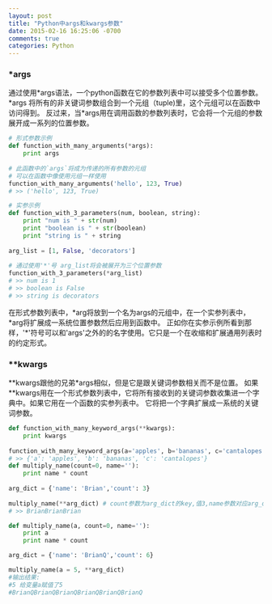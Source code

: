 ```yaml
---
layout: post
title: "Python中args和kwargs参数"
date: 2015-02-16 16:25:06 -0700
comments: true
categories: Python
---
```

### *args
通过使用\*args语法，一个python函数在它的参数列表中可以接受多个位置参数。 
\*args 将所有的非关键词参数组合到一个元组（tuple)里，这个元组可以在函数中访问得到。 
反过来，当\*args用在调用函数的参数列表时，它会将一个元组的参数展开成一系列的位置参数。

```python
# 形式参数示例
def function_with_many_arguments(*args):
    print args
 
# 此函数中的`args`将成为传递的所有参数的元组
# 可以在函数中像使用元组一样使用
function_with_many_arguments('hello', 123, True)
# >> ('hello', 123, True)
```

```python
# 实参示例
def function_with_3_parameters(num, boolean, string):
    print "num is " + str(num)
    print "boolean is " + str(boolean)
    print "string is " + string
 
arg_list = [1, False, 'decorators']
 
# 通过使用'*'号 arg_list将会被展开为三个位置参数
function_with_3_parameters(*arg_list)
# >> num is 1
# >> boolean is False
# >> string is decorators
```

在形式参数列表中，\*arg将放到一个名为args的元组中，在一个实参列表中，\*arg将扩展成一系统位置参数然后应用到函数中。
正如你在实参示例所看到那样，'*'符号可以和'args'之外的的名字使用。它只是一个在收缩和扩展通用列表时的约定形式。

### **kwargs
\*\*kwargs跟他的兄弟\*args相似，但是它是跟关键词参数相关而不是位置。
如果\*\*kwargs用在一个形式参数列表中，它将所有接收到的关键词参数收集进一个字典中。如果它用在一个函数的实参列表中。
它将把一个字典扩展成一系统的关键词参数。

```python
def function_with_many_keyword_args(**kwargs):
    print kwargs
    
function_with_many_keyword_args(a='apples', b='bananas', c='cantalopes')
# >> {'a': 'apples', 'b': 'bananas', 'c': 'cantalopes'}  
def multiply_name(count=0, name=''):
    print name * count
    
arg_dict = {'name': 'Brian','count': 3}
 
multiply_name(**arg_dict) # count参数为arg_dict的key,值3,name参数对应arg_dict的name,值为Brian
# >> BrianBrianBrian

def multiply_name(a, count=0, name=''):
    print a
    print name * count

arg_dict = {'name': 'BrianQ','count': 6}

multiply_name(a = 5, **arg_dict)
#输出结果:
#5 给变量a赋值了5
#BrianQBrianQBrianQBrianQBrianQBrianQ

```

